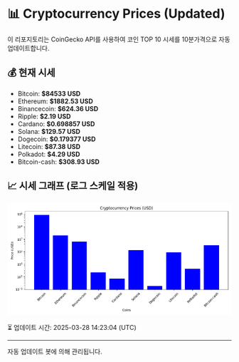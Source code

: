 
# 📊 Cryptocurrency Prices (Updated)

이 리포지토리는 CoinGecko API를 사용하여 코인 TOP 10 시세를 10분가격으로 자동 업데이트합니다.

## 💰 현재 시세
- Bitcoin: **$84533 USD**
- Ethereum: **$1882.53 USD**
- Binancecoin: **$624.36 USD**
- Ripple: **$2.19 USD**
- Cardano: **$0.698857 USD**
- Solana: **$129.57 USD**
- Dogecoin: **$0.179377 USD**
- Litecoin: **$87.38 USD**
- Polkadot: **$4.29 USD**
- Bitcoin-cash: **$308.93 USD**

## 📈 시세 그래프 (로그 스케일 적용)
![Crypto Prices](crypto_prices.png)

⏳ 업데이트 시간: 2025-03-28 14:23:04 (UTC)

---
자동 업데이트 봇에 의해 관리됩니다.
